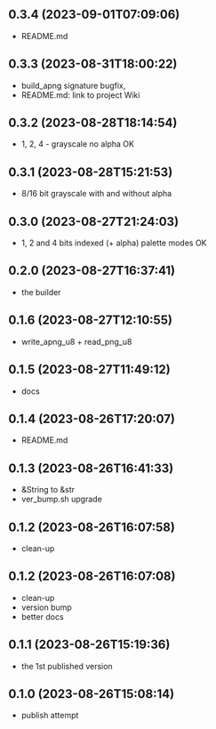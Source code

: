 ## 0.3.4 (2023-09-01T07:09:06)
  - README.md

## 0.3.3 (2023-08-31T18:00:22)
  - build_apng signature bugfix,
  - README.md: link to project Wiki

## 0.3.2 (2023-08-28T18:14:54)
  - 1, 2, 4 - grayscale no alpha OK

## 0.3.1 (2023-08-28T15:21:53)
  - 8/16 bit grayscale with and without alpha

## 0.3.0 (2023-08-27T21:24:03)
  - 1, 2 and 4 bits indexed (+ alpha) palette modes OK

## 0.2.0 (2023-08-27T16:37:41)
  - the builder

## 0.1.6 (2023-08-27T12:10:55)
  - write_apng_u8 + read_png_u8

## 0.1.5 (2023-08-27T11:49:12)
  - docs

## 0.1.4 (2023-08-26T17:20:07)
  - README.md

## 0.1.3 (2023-08-26T16:41:33)
  - &String to &str
  - ver_bump.sh upgrade

## 0.1.2 (2023-08-26T16:07:58)
  - clean-up

## 0.1.2 (2023-08-26T16:07:08)
  - clean-up
  - version bump
  - better docs

## 0.1.1 (2023-08-26T15:19:36)
  - the 1st published version

## 0.1.0 (2023-08-26T15:08:14)
  - publish attempt


